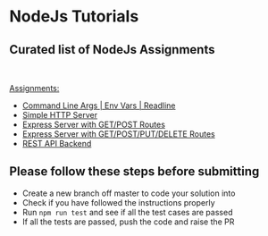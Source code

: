 # NodeJs Tutorials

## Curated list of NodeJs Assignments

<br />  
  
[Assignments:](assignments)
* [Command Line Args | Env Vars | Readline](assignments/assignment_1/assignment_1.md)
* [Simple HTTP Server](assignments/assignment_2/assignment_2.md)
* [Express Server with GET/POST Routes](assignments/assignment_3/assignment_3.md)
* [Express Server with GET/POST/PUT/DELETE Routes](assignments/assignment_4/assignment_4.md)
* [REST API Backend](assignments/assignment_5/assignment_5.md)

## Please follow these steps before submitting
* Create a new branch off master to code your solution into
* Check if you have followed the instructions properly
* Run ```npm run test``` and see if all the test cases are passed
* If all the tests are passed, push the code and raise the PR 

